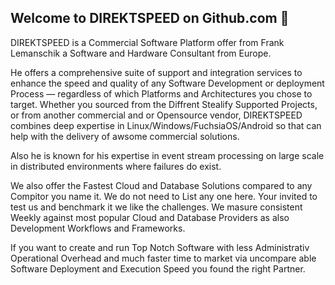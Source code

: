 ## Welcome to DIREKTSPEED on Github.com  👋
DIREKTSPEED is a Commercial Software Platform offer from Frank Lemanschik a Software and Hardware Consultant from Europe.

He offers a comprehensive suite of support and integration services to enhance the speed and quality of any Software Development or deployment Process — regardless of which Platforms and Architectures you chose to target. Whether you sourced from the Diffrent Stealify Supported Projects, or from another commercial and or Opensource vendor, DIREKTSPEED combines deep expertise in Linux/Windows/FuchsiaOS/Android so that can help with the delivery of awsome commercial solutions.

Also he is known for his expertise in event stream processing on large scale in distributed environments where failures do exist.

We also offer the Fastest Cloud and Database Solutions compared to any Compitor you name it. We do not need to List any one here.
Your invited to test us and benchmark it we like the challenges. We masure consistent Weekly against most popular Cloud and Database Providers as also Development Workflows and Frameworks. 

If you want to create and run Top Notch Software with less Administrativ Operational Overhead and much faster time to market via uncompare able Software Deployment and Execution Speed you found the right Partner.

<!--

**Here are some ideas to get you started:**

🙋‍♀️ A short introduction - what is your organization all about?
🌈 Contribution guidelines - how can the community get involved?
👩‍💻 Useful resources - where can the community find your docs? Is there anything else the community should know?
🍿 Fun facts - what does your team eat for breakfast?
🧙 Remember, you can do mighty things with the power of [Markdown](https://docs.github.com/github/writing-on-github/getting-started-with-writing-and-formatting-on-github/basic-writing-and-formatting-syntax)
-->
